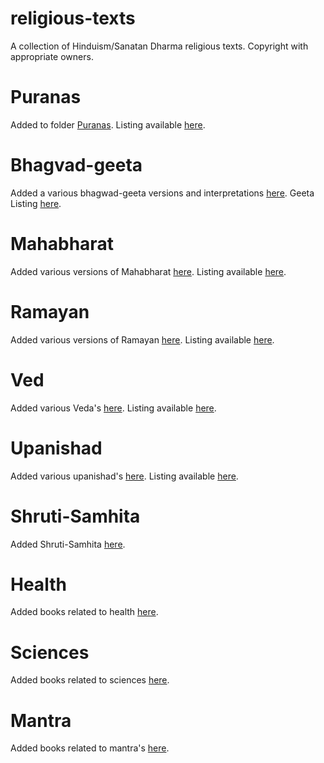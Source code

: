 # religious-texts
A collection of Hinduism/Sanatan Dharma religious texts. Copyright with appropriate owners.

# Puranas

Added to folder [Puranas](Puranas). Listing available [here](Puranas/Purana-listing.md).

# Bhagvad-geeta

Added a various bhagwad-geeta versions and interpretations [here](Bhagwadgeeta). Geeta Listing [here](Bhagwadgeeta/Geeta-listing.md).

# Mahabharat

Added various versions of Mahabharat [here](Mahabharat). Listing available [here](Mahabharat/Mahabharat-listing.md).

# Ramayan

Added various versions of Ramayan [here](Ramayan). Listing available [here](Ramayan/00_Ramayan-listing.md).

# Ved

Added various Veda's [here](Ved). Listing available [here](Ved/00_Ved-listing.md).

# Upanishad

Added various upanishad's [here](Upanishad). Listing available [here](Upanishad/00_upanishad-listing.md).

# Shruti-Samhita

Added Shruti-Samhita [here](Shruti-Samhita).

# Health

Added books related to health [here](Health).

# Sciences

Added books related to sciences [here](Sciences).

# Mantra

Added books related to mantra's [here](Mantra).
